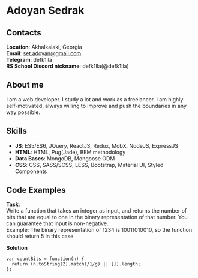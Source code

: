 # Adoyan Sedrak  
  
## Contacts  
**Location**: Akhalkalaki, Georgia  
**Email**: set.adoyan@gmail.com  
**Telegram**: defk1lla  
**RS School Discord nickname**: defk1lla(@defk1lla)  
  
## About me  
I am a web developer. I study a lot and work as a freelancer. I am highly self-motivated, always willing to improve and push the boundaries in any way possible.    
  
## Skills  
* **JS**: ES5/ES6, JQuery, ReactJS, Redux, MobX, NodeJS, ExpressJS  
* **HTML**: HTML, Pug(Jade), BEM methodology  
* **Data Bases**: MongoDB, Mongoose ODM      
* **CSS**: CSS, SASS/SCSS, LESS, Bootstrap, Material UI, Styled Components  
  
## Code Examples  
**Task**:  
Write a function that takes an integer as input, and returns the number of bits that are equal to one in the binary representation of that number. You can guarantee that input is non-negative.  
Example: The binary representation of 1234 is 10011010010, so the function should return 5 in this case  
  
**Solution**
```
var countBits = function(n) {
  return (n.toString(2).match(/1/g) || []).length;
};
``` 
